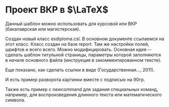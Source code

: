 # Проект ВКР в $\LaTeX$

Данный шаблон можно использовать для курсовой или ВКР (бакалаврская или магистерская). 

Создан новый класс esdiploma.csl. В основном документе ссылаемся на этот класс. 
Класс создан на базе report. Там же настройки полей, шрифтов и всего всего. Можно модифицировать. 
Основная идея -- сделать шаблон титульной страницы, параметры которой заполняются в начале основного файла (инструкция в закомментированном тексте). 

Еще показано, как сделать ссылки в виде (Государственная..., 2011). 

И есть пример разворота картинки вместе с подписью на 90гр.

Также есть пример с newcommand для задания специальных команд, например, для воспроизведения длинного текста или математического символа. 
